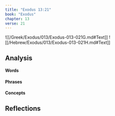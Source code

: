```yaml
---
title: "Exodus 13:21"
book: "Exodus"
chapter: 13
verse: 21
---
```

![[/Greek/Exodus/013/Exodus-013-021G.md#Text]]
![[/Hebrew/Exodus/013/Exodus-013-021H.md#Text]]

## Analysis

#### Words

#### Phrases

#### Concepts

## Reflections
